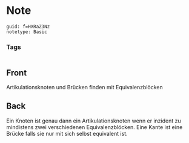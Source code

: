 # Note
```
guid: f=HXRaZ3Nz
notetype: Basic
```

### Tags
```
```

## Front
Artikulationsknoten und Brücken finden mit Equivalenzblöcken

## Back
Ein Knoten ist genau dann ein Artikulationsknoten wenn er inzident zu mindistens zwei verschiedenen Equivalenzblöcken.
Eine Kante ist eine Brücke falls sie nur mit sich selbst equivalent ist.
